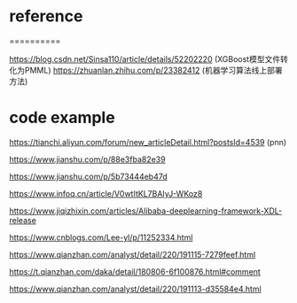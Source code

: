 
# reference
==========

https://blog.csdn.net/Sinsa110/article/details/52202220 (XGBoost模型文件转化为PMML)
https://zhuanlan.zhihu.com/p/23382412 (机器学习算法线上部署方法)


# code example
https://tianchi.aliyun.com/forum/new_articleDetail.html?postsId=4539 (pnn)

https://www.jianshu.com/p/88e3fba82e39

https://www.jianshu.com/p/5b73444eb47d

https://www.infoq.cn/article/V0wtItKL7BAIyJ-WKoz8

https://www.jiqizhixin.com/articles/Alibaba-deeplearning-framework-XDL-release

https://www.cnblogs.com/Lee-yl/p/11252334.html

https://www.qianzhan.com/analyst/detail/220/191115-7279feef.html

https://t.qianzhan.com/daka/detail/180806-6f100876.html#comment

https://www.qianzhan.com/analyst/detail/220/191113-d35584e4.html


